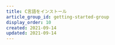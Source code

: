```yaml
---
title: C言語をインストール
article_group_id: getting-started-group
display_order: 10
created: 2021-09-14
updated: 2021-09-14
---
```


